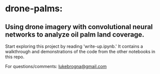 # drone-palms:

## Using drone imagery with convolutional neural networks to analyze oil palm land coverage.

Start exploring this project by reading 'write-up.ipynb.' It contains a walkthrough and demonstrations of the code from the other notebooks in this repo.

For questions/comments: lukebrogna@gmail.com





